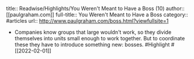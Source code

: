title:: Readwise/Highlights/You Weren't Meant to Have a Boss (10)
author:: [[paulgraham.com]]
full-title:: You Weren't Meant to Have a Boss
category:: #articles
url:: http://www.paulgraham.com/boss.html?viewfullsite=1

- Companies know groups that large wouldn't work, so they divide
  themselves into units small enough to work together.  But to
  coordinate these they have to introduce something new: bosses. #Highlight #[[2022-02-01]]